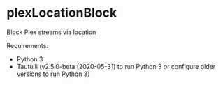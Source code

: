 # plexLocationBlock
 Block Plex streams via location

Requirements:
* Python 3
* Tautulli (v2.5.0-beta (2020-05-31) to run Python 3 or configure older versions to run Python 3)
